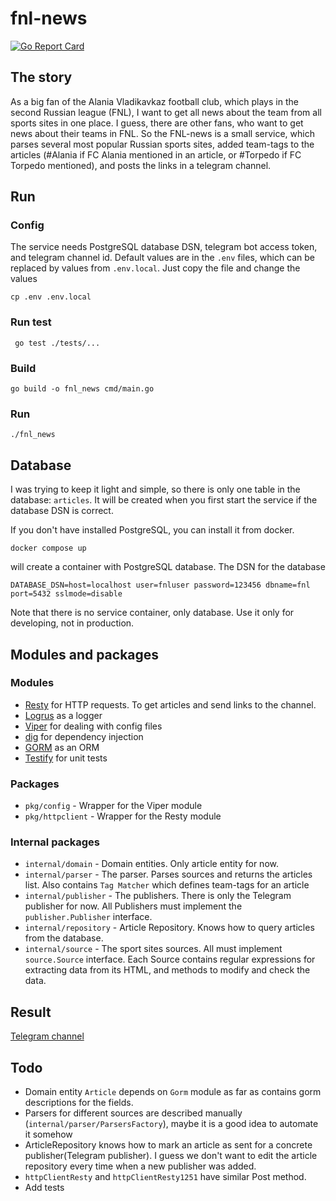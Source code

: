 # fnl-news
[![Go Report Card](https://goreportcard.com/badge/github.com/boliev/fnl-news)](https://goreportcard.com/report/github.com/boliev/fnl-news)
## The story
As a big fan of the Alania Vladikavkaz football club, which plays in the second Russian league (FNL), I want to get all news about the team from all sports sites in one place. I guess, there are other fans, who want to get news about their teams in FNL. So the FNL-news is a small service, which parses several most popular Russian sports sites, added team-tags to the articles (#Alania if FC Alania mentioned in an article, or #Torpedo if FC Torpedo mentioned), and posts the links in a telegram channel.
## Run
### Config
The service needs PostgreSQL database DSN, telegram bot access token, and telegram channel id. Default values are in the `.env` files, which can be replaced by values from `.env.local`. Just copy the file and change the values
```
cp .env .env.local
```
### Run test
```shell
 go test ./tests/...
```
### Build
```shell
go build -o fnl_news cmd/main.go
```
### Run
```shell
./fnl_news
```
## Database
I was trying to keep it light and simple, so there is only one table in the database: `articles`. It will be created when you first start the service if the database DSN is correct.

If you don't have installed PostgreSQL, you can install it from docker.
```shell
docker compose up
```
will create a container with PostgreSQL database. The DSN for the database
```
DATABASE_DSN=host=localhost user=fnluser password=123456 dbname=fnl port=5432 sslmode=disable
```
Note that there is no service container, only database. Use it only for developing, not in production.
## Modules and packages
### Modules
 - [Resty](https://github.com/go-resty/resty) for HTTP requests. To get articles and send links to the channel.
 - [Logrus](https://github.com/sirupsen/logrus) as a logger
 - [Viper](https://github.com/spf13/viper) for dealing with config files
 - [dig](https://github.com/uber-go/dig) for dependency injection
 - [GORM](https://github.com/go-gorm/gorm/) as an ORM
 - [Testify](https://github.com/stretchr/testify) for unit tests
 
### Packages
 - `pkg/config` - Wrapper for the Viper module
 - `pkg/httpclient` - Wrapper for the Resty module

### Internal packages
 - `internal/domain` - Domain entities. Only article entity for now.
 - `internal/parser` - The parser. Parses sources and returns the articles list. Also contains `Tag Matcher` which defines team-tags for an article
 - `internal/publisher` - The publishers. There is only the Telegram publisher for now. All Publishers must implement the `publisher.Publisher` interface.
 - `internal/repository` - Article Repository. Knows how to query articles from the database.
 - `internal/source` - The sport sites sources. All must implement `source.Source` interface. Each Source contains regular expressions for extracting data from its HTML, and methods to modify and check the data.

## Result
[Telegram channel](https://t.me/FNL_News)

## Todo
 - Domain entity `Article` depends on `Gorm` module as far as contains gorm descriptions for the fields.
 - Parsers for different sources are described manually (`internal/parser/ParsersFactory`), maybe it is a good idea to automate it somehow
 - ArticleRepository knows how to mark an article as sent for a concrete publisher(Telegram publisher). I guess we don't want to edit the article repository every time when a new publisher was added.
 - `httpClientResty` and `httpClientResty1251` have similar Post method.
 - Add tests